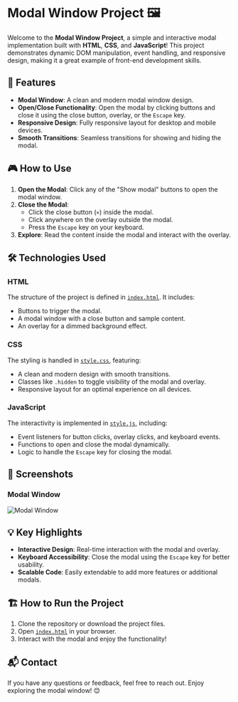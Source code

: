 # Modal Window Project 🖼️

Welcome to the **Modal Window Project**, a simple and interactive modal implementation built with **HTML**, **CSS**, and **JavaScript**! This project demonstrates dynamic DOM manipulation, event handling, and responsive design, making it a great example of front-end development skills.

## 🚀 Features

- **Modal Window**: A clean and modern modal window design.
- **Open/Close Functionality**: Open the modal by clicking buttons and close it using the close button, overlay, or the `Escape` key.
- **Responsive Design**: Fully responsive layout for desktop and mobile devices.
- **Smooth Transitions**: Seamless transitions for showing and hiding the modal.

## 🎮 How to Use

1. **Open the Modal**: Click any of the "Show modal" buttons to open the modal window.
2. **Close the Modal**:
   - Click the close button (`×`) inside the modal.
   - Click anywhere on the overlay outside the modal.
   - Press the `Escape` key on your keyboard.
3. **Explore**: Read the content inside the modal and interact with the overlay.

## 🛠️ Technologies Used

### HTML
The structure of the project is defined in [`index.html`](index.html). It includes:
- Buttons to trigger the modal.
- A modal window with a close button and sample content.
- An overlay for a dimmed background effect.

### CSS
The styling is handled in [`style.css`](style.css), featuring:
- A clean and modern design with smooth transitions.
- Classes like `.hidden` to toggle visibility of the modal and overlay.
- Responsive layout for an optimal experience on all devices.

### JavaScript
The interactivity is implemented in [`style.js`](style.js), including:
- Event listeners for button clicks, overlay clicks, and keyboard events.
- Functions to open and close the modal dynamically.
- Logic to handle the `Escape` key for closing the modal.

## 📸 Screenshots

### Modal Window
![Modal Window](modal-screenshot.png)

## 💡 Key Highlights

- **Interactive Design**: Real-time interaction with the modal and overlay.
- **Keyboard Accessibility**: Close the modal using the `Escape` key for better usability.
- **Scalable Code**: Easily extendable to add more features or additional modals.

## 🏗️ How to Run the Project

1. Clone the repository or download the project files.
2. Open [`index.html`](index.html) in your browser.
3. Interact with the modal and enjoy the functionality!

## 📬 Contact

If you have any questions or feedback, feel free to reach out. Enjoy exploring the modal window! 😊
